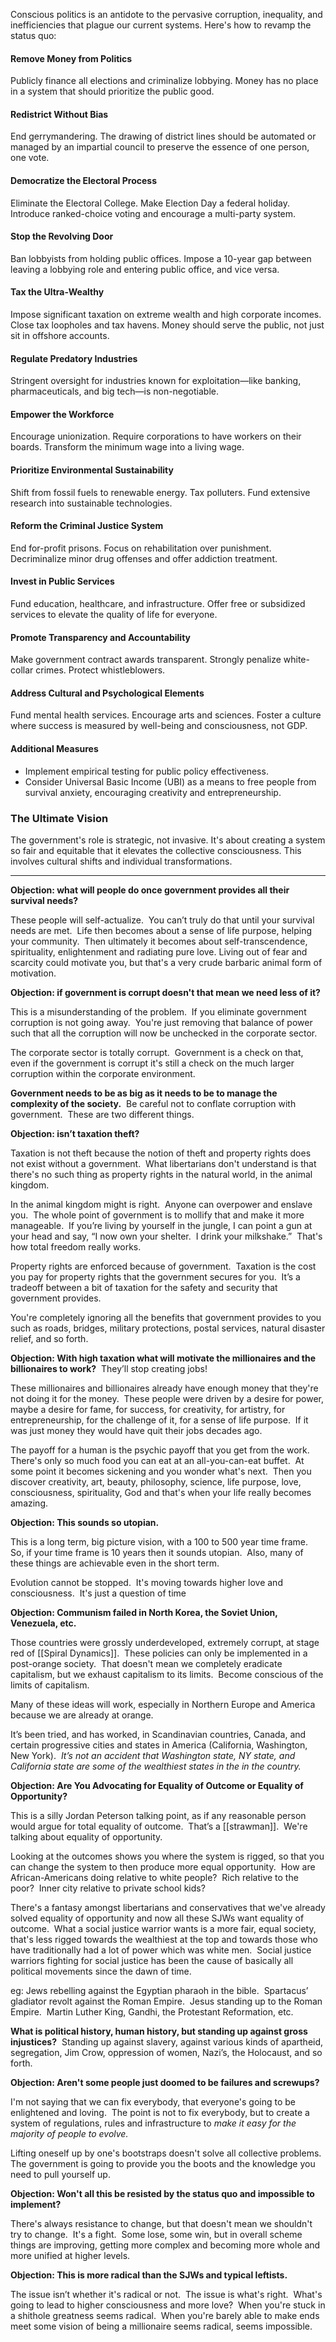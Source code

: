 Conscious politics is an antidote to the pervasive corruption, inequality, and inefficiencies that plague our current systems. Here's how to revamp the status quo:

#### Remove Money from Politics

Publicly finance all elections and criminalize lobbying. Money has no place in a system that should prioritize the public good.

#### Redistrict Without Bias

End gerrymandering. The drawing of district lines should be automated or managed by an impartial council to preserve the essence of one person, one vote.

#### Democratize the Electoral Process

Eliminate the Electoral College. Make Election Day a federal holiday. Introduce ranked-choice voting and encourage a multi-party system.

#### Stop the Revolving Door

Ban lobbyists from holding public offices. Impose a 10-year gap between leaving a lobbying role and entering public office, and vice versa.

#### Tax the Ultra-Wealthy

Impose significant taxation on extreme wealth and high corporate incomes. Close tax loopholes and tax havens. Money should serve the public, not just sit in offshore accounts.

#### Regulate Predatory Industries

Stringent oversight for industries known for exploitation—like banking, pharmaceuticals, and big tech—is non-negotiable.

#### Empower the Workforce

Encourage unionization. Require corporations to have workers on their boards. Transform the minimum wage into a living wage.

#### Prioritize Environmental Sustainability

Shift from fossil fuels to renewable energy. Tax polluters. Fund extensive research into sustainable technologies.

#### Reform the Criminal Justice System

End for-profit prisons. Focus on rehabilitation over punishment. Decriminalize minor drug offenses and offer addiction treatment.

#### Invest in Public Services

Fund education, healthcare, and infrastructure. Offer free or subsidized services to elevate the quality of life for everyone.

#### Promote Transparency and Accountability

Make government contract awards transparent. Strongly penalize white-collar crimes. Protect whistleblowers.

#### Address Cultural and Psychological Elements

Fund mental health services. Encourage arts and sciences. Foster a culture where success is measured by well-being and consciousness, not GDP.

#### Additional Measures

- Implement empirical testing for public policy effectiveness.
- Consider Universal Basic Income (UBI) as a means to free people from survival anxiety, encouraging creativity and entrepreneurship.

### The Ultimate Vision

The government's role is strategic, not invasive. It's about creating a system so fair and equitable that it elevates the collective consciousness. This involves cultural shifts and individual transformations.

---


**Objection: what will people do once government provides all their survival needs?**

These people will self-actualize.  You can’t truly do that until your survival needs are met.  Life then becomes about a sense of life purpose, helping your community.  Then ultimately it becomes about self-transcendence, spirituality, enlightenment and radiating pure love. Living out of fear and scarcity could motivate you, but that's a very crude barbaric animal form of motivation.

**Objection: if government is corrupt doesn't that mean we need less of it?**

This is a misunderstanding of the problem.  If you eliminate government corruption is not going away.  You're just removing that balance of power such that all the corruption will now be unchecked in the corporate sector.

The corporate sector is totally corrupt.  Government is a check on that, even if the government is corrupt it's still a check on the much larger corruption within the corporate environment.

**Government needs to be as big as it needs to be to manage the complexity of the society.**  Be careful not to conflate corruption with government.  These are two different things.

**Objection: isn’t taxation theft?**

Taxation is not theft because the notion of theft and property rights does not exist without a government.  What libertarians don't understand is that there's no such thing as property rights in the natural world, in the animal kingdom.

In the animal kingdom might is right.  Anyone can overpower and enslave you.  The whole point of government is to mollify that and make it more manageable.  If you’re living by yourself in the jungle, I can point a gun at your head and say, “I now own your shelter.  I drink your milkshake.”  That's how total freedom really works.

Property rights are enforced because of government.  Taxation is the cost you pay for property rights that the government secures for you.  It’s a tradeoff between a bit of taxation for the safety and security that government provides.

You're completely ignoring all the benefits that government provides to you such as roads, bridges, military protections, postal services, natural disaster relief, and so forth.

**Objection: With high taxation what will motivate the millionaires and the billionaires to work?**  They’ll stop creating jobs!

These millionaires and billionaires already have enough money that they're not doing it for the money.  These people were driven by a desire for power, maybe a desire for fame, for success, for creativity, for artistry, for entrepreneurship, for the challenge of it, for a sense of life purpose.  If it was just money they would have quit their jobs decades ago.

The payoff for a human is the psychic payoff that you get from the work.  There's only so much food you can eat at an all-you-can-eat buffet.  At some point it becomes sickening and you wonder what's next.  Then you discover creativity, art, beauty, philosophy, science, life purpose, love, consciousness, spirituality, God and that's when your life really becomes amazing.

**Objection: This sounds so utopian.**

This is a long term, big picture vision, with a 100 to 500 year time frame.  So, if your time frame is 10 years then it sounds utopian.  Also, many of these things are achievable even in the short term.

Evolution cannot be stopped.  It's moving towards higher love and consciousness.  It's just a question of time

**Objection: Communism failed in North Korea, the Soviet Union, Venezuela, etc.**

Those countries were grossly underdeveloped, extremely corrupt, at stage red of [[Spiral Dynamics]].  These policies can only be implemented in a post-orange society.  That doesn't mean we completely eradicate capitalism, but we exhaust capitalism to its limits.  Become conscious of the limits of capitalism.

Many of these ideas will work, especially in Northern Europe and America because we are already at orange.

It’s been tried, and has worked, in Scandinavian countries, Canada, and certain progressive cities and states in America (California, Washington, New York).  _It’s not an accident that Washington state, NY state, and California state are some of the wealthiest states in the in the country._

**Objection: Are You Advocating for Equality of Outcome or Equality of Opportunity?**

This is a silly Jordan Peterson talking point, as if any reasonable person would argue for total equality of outcome.  That’s a [[strawman]].  We're talking about equality of opportunity.

Looking at the outcomes shows you where the system is rigged, so that you can change the system to then produce more equal opportunity.  How are African-Americans doing relative to white people?  Rich relative to the poor?  Inner city relative to private school kids?

There's a fantasy amongst libertarians and conservatives that we've already solved equality of opportunity and now all these SJWs want equality of outcome.  What a social justice warrior wants is a more fair, equal society, that's less rigged towards the wealthiest at the top and towards those who have traditionally had a lot of power which was white men.  Social justice warriors fighting for social justice has been the cause of basically all political movements since the dawn of time.

eg: Jews rebelling against the Egyptian pharaoh in the bible.  Spartacus’ gladiator revolt against the Roman Empire.  Jesus standing up to the Roman Empire.  Martin Luther King, Gandhi, the Protestant Reformation, etc.

**What is political history, human history, but standing up against gross injustices?**  Standing up against slavery, against various kinds of apartheid, segregation, Jim Crow, oppression of women, Nazi’s, the Holocaust, and so forth.

**Objection: Aren't some people just doomed to be failures and screwups?**

I'm not saying that we can fix everybody, that everyone's going to be enlightened and loving.  The point is not to fix everybody, but to create a system of regulations, rules and infrastructure to _make it easy for the majority of people to evolve._

Lifting oneself up by one's bootstraps doesn't solve all collective problems.  The government is going to provide you the boots and the knowledge you need to pull yourself up.

**Objection: Won't all this be resisted by the status quo and impossible to implement?**

There's always resistance to change, but that doesn't mean we shouldn't try to change.  It's a fight.  Some lose, some win, but in overall scheme things are improving, getting more complex and becoming more whole and more unified at higher levels.

**Objection: This is more radical than the SJWs and typical leftists.**

The issue isn’t whether it's radical or not.  The issue is what's right.  What's going to lead to higher consciousness and more love?  When you're stuck in a shithole greatness seems radical.  When you're barely able to make ends meet some vision of being a millionaire seems radical, seems impossible.